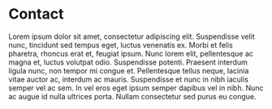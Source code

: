 # Contact

Lorem ipsum dolor sit amet, consectetur adipiscing elit. Suspendisse velit nunc, tincidunt sed tempus eget, luctus venenatis ex. Morbi et felis pharetra, rhoncus erat et, feugiat ipsum. Nunc lorem elit, pellentesque ac magna et, luctus volutpat odio. Suspendisse potenti. Praesent interdum ligula nunc, non tempor mi congue et. Pellentesque tellus neque, lacinia vitae auctor ac, interdum ac mauris. Suspendisse et nunc in nibh iaculis semper vel ac sem. In vel eros eget ipsum semper dapibus vel in nibh. Nunc ac augue id nulla ultrices porta. Nullam consectetur sed purus eu congue.